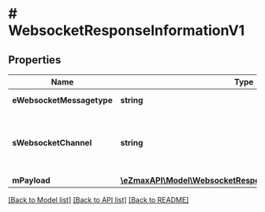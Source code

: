 # # WebsocketResponseInformationV1

## Properties

Name | Type | Description | Notes
------------ | ------------- | ------------- | -------------
**eWebsocketMessagetype** | **string** | The Type of message |
**sWebsocketChannel** | **string** | The Channel on which to route the websocket message |
**mPayload** | [**\eZmaxAPI\Model\WebsocketResponseInformationV1MPayload**](WebsocketResponseInformationV1MPayload.md) |  |

[[Back to Model list]](../../README.md#models) [[Back to API list]](../../README.md#endpoints) [[Back to README]](../../README.md)
